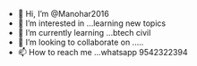 - 👋 Hi, I’m @Manohar2016
- 👀 I’m interested in ...learning new topics 
- 🌱 I’m currently learning ...btech civil
- 💞️ I’m looking to collaborate on ..... 
- 📫 How to reach me ...whatsapp 9542322394


<!---
Manohar2016/Manohar2016 is a ✨ special ✨ repository because its `README.md` (this file) appears on your GitHub profile.
You can click the Preview link to take a look at your changes.
--->
